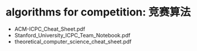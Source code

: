 # algorithms for competition: 竞赛算法

* ACM-ICPC_Cheat_Sheet.pdf
* Stanford_University_ICPC_Team_Notebook.pdf
* theoretical_computer_science_cheat_sheet.pdf